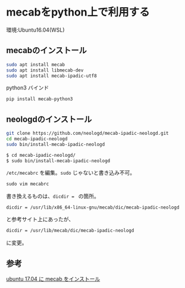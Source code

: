 # mecabをpython上で利用する
環境:Ubuntu16.04(WSL)

## mecabのインストール

```sh
sudo apt install mecab
sudo apt install libmecab-dev
sudo apt install mecab-ipadic-utf8
```
python3 バインド
```sh
pip install mecab-python3
```

## neologdのインストール
```sh
git clone https://github.com/neologd/mecab-ipadic-neologd.git
cd mecab-ipadic-neologd
sudo bin/install-mecab-ipadic-neologd
```

```sh
$ cd mecab-ipadic-neologd/
$ sudo bin/install-mecab-ipadic-neologd
```

`/etc/mecabrc` を編集。`sudo` じゃないと書き込み不可。
```py
sudo vim mecabrc
```
書き換えるものは、`dicdir = ` の箇所。
```
dicdir = /usr/lib/x86_64-linux-gnu/mecab/dic/mecab-ipadic-neologd
```
と参考サイト上にあったが、
```sh
dicdir = /usr/lib/mecab/dic/mecab-ipadic-neologd
```
に変更。


## 参考
[ubuntu 17.04 に mecab をインストール](https://qiita.com/ekzemplaro/items/c98c7f6698f130b55d53)